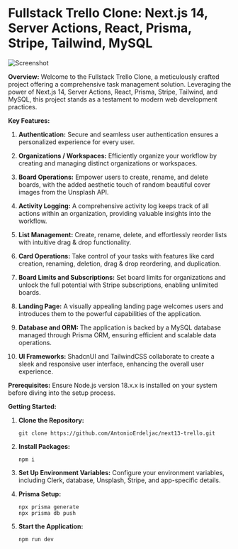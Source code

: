# Fullstack Trello Clone: Next.js 14, Server Actions, React, Prisma, Stripe, Tailwind, MySQL


![Screenshot](https://github.com/Conqxeror/trello-clone-e2e/assets/110852661/e43d0ff5-0c10-4379-92d1-59d004af14a2)


**Overview:**
Welcome to the Fullstack Trello Clone, a meticulously crafted project offering a comprehensive task management solution. Leveraging the power of Next.js 14, Server Actions, React, Prisma, Stripe, Tailwind, and MySQL, this project stands as a testament to modern web development practices.

**Key Features:**

1. **Authentication:**
   Secure and seamless user authentication ensures a personalized experience for every user.

2. **Organizations / Workspaces:**
   Efficiently organize your workflow by creating and managing distinct organizations or workspaces.

3. **Board Operations:**
   Empower users to create, rename, and delete boards, with the added aesthetic touch of random beautiful cover images from the Unsplash API.

4. **Activity Logging:**
   A comprehensive activity log keeps track of all actions within an organization, providing valuable insights into the workflow.

5. **List Management:**
   Create, rename, delete, and effortlessly reorder lists with intuitive drag & drop functionality.

6. **Card Operations:**
   Take control of your tasks with features like card creation, renaming, deletion, drag & drop reordering, and duplication.

7. **Board Limits and Subscriptions:**
   Set board limits for organizations and unlock the full potential with Stripe subscriptions, enabling unlimited boards.

8. **Landing Page:**
   A visually appealing landing page welcomes users and introduces them to the powerful capabilities of the application.

9. **Database and ORM:**
   The application is backed by a MySQL database managed through Prisma ORM, ensuring efficient and scalable data operations.

10. **UI Frameworks:**
    ShadcnUI and TailwindCSS collaborate to create a sleek and responsive user interface, enhancing the overall user experience.

**Prerequisites:**
Ensure Node.js version 18.x.x is installed on your system before diving into the setup process.

**Getting Started:**

1. **Clone the Repository:**
   ```
   git clone https://github.com/AntonioErdeljac/next13-trello.git
   ```

2. **Install Packages:**
   ```
   npm i
   ```

3. **Set Up Environment Variables:**
   Configure your environment variables, including Clerk, database, Unsplash, Stripe, and app-specific details.

4. **Prisma Setup:**
   ```
   npx prisma generate
   npx prisma db push
   ```

5. **Start the Application:**
   ```
   npm run dev
   ```
